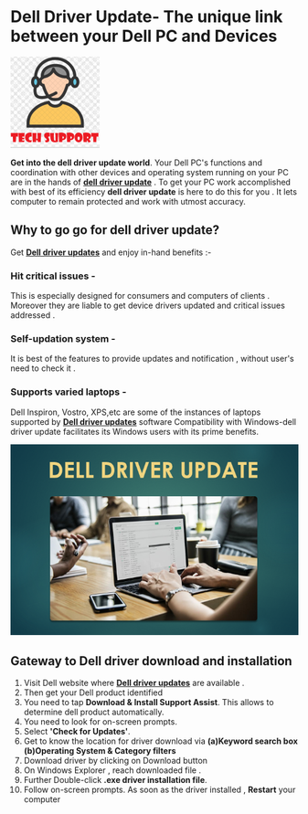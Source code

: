 
# Dell Driver Update- The unique link between your Dell PC and Devices 



[![Dell driver update ](TECH_S.png)](http://actmynow.s3-website-us-west-1.amazonaws.com)



**Get into the dell driver update world**. Your Dell PC's functions and coordination with other devices and operating system running on your PC are in the hands of [**dell driver update**]() . To get your PC work accomplished with best of its efficiency **dell driver update** is here to do this for you . It lets computer to remain protected and work with utmost accuracy.




## Why to go go for dell driver update?


Get [**Dell driver updates**]() and enjoy in-hand benefits :-
 

### Hit critical issues -

This is especially designed for consumers and computers of clients . Moreover they are liable to get device drivers updated and critical issues addressed .


### Self-updation system -

It is best of the features to provide updates and notification , without user's need to check it .

### Supports varied laptops - 

Dell Inspiron, Vostro, XPS,etc are some of the instances of laptops supported by [**Dell driver updates**]() software
Compatibility with Windows-dell driver update facilitates its Windows users with its prime benefits.

[![Dell driver update ](DELL-DR-UPDATE.png)]()



## Gateway to Dell driver download  and installation

1.  Visit  Dell website where [**Dell driver updates**]() are available .
2. Then get your Dell product identified
3. You need to tap **Download & Install Support Assist**.
This allows to determine dell product automatically.
4. You need to look for on-screen prompts.
5. Select **'Check for Updates'**.
6. Get to know the location for driver download via **(a)Keyword search box**   **(b)Operating System & Category filters**
7. Download driver by clicking on Download button
8. On Windows Explorer , reach downloaded file .
9. Further Double-click **.exe driver installation file**. 
10. Follow on-screen prompts.
    As soon as the driver installed , **Restart** your computer



